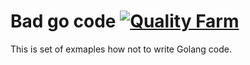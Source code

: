 # Bad go code [![Quality Farm](http://126de84a.ngrok.com/badges/?repo=github.com/qfarm/bad-go-code)](http://126de84a.ngrok.com/builds/?repo=github.com/qfarm/bad-go-code)

This is set of exmaples how not to write Golang code. 
